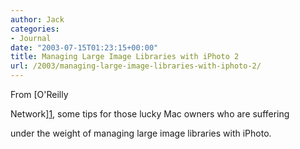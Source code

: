 ```yaml
---
author: Jack
categories:
- Journal
date: "2003-07-15T01:23:15+00:00"
title: Managing Large Image Libraries with iPhoto 2
url: /2003/managing-large-image-libraries-with-iphoto-2/
---
```


From [O'Reilly
  

  
Network][1], some tips for those lucky Mac owners who are suffering
  

  
under the weight of managing large image libraries with iPhoto.

 [1]: //www.macdevcenter.com/pub/a/mac/2003/06/17/iphoto2.html"